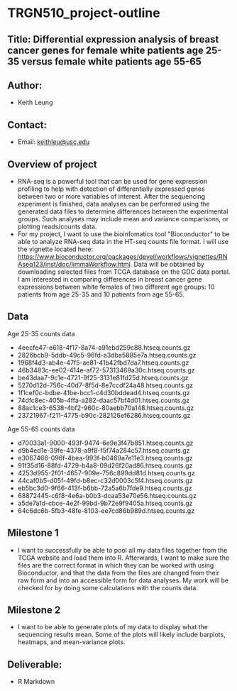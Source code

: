 # TRGN510_project-outline

## Title: Differential expression analysis of breast cancer genes for female white patients age 25-35 versus female white patients age 55-65

## Author:
- Keith Leung
## Contact:
- Email: keithleu@usc.edu

## Overview of project
- RNA-seq is a powerful tool that can be used for gene expression profiling to help with detection of differentially expressed genes between two or more variables of interest. After the sequencing experiment is finished, data analyses can be performed using the generated data files to determine differences between the experimental groups. Such analyses may include mean and variance comparisons, or plotting reads/counts data.
- For my project, I want to use the bioinfomatics tool "Bioconductor" to be able to analyze RNA-seq data in the HT-seq counts file format. I will use the vignette located here: https://www.bioconductor.org/packages/devel/workflows/vignettes/RNAseq123/inst/doc/limmaWorkflow.html. Data will be obtained by downloading selected files from TCGA database on the GDC data portal. I am interested in comparing differences in breast cancer gene expressions between white females of two different age groups: 10 patients from age 25-35 and 10 patients from age 55-65.

## Data
Age 25-35 counts data
- 4eecfe47-e618-4f17-8a74-a91ebd259c88.htseq.counts.gz
- 2826bcb9-5ddb-49c5-96fd-a3dba5885e7a.htseq.counts.gz
- 1968f4d3-ab4e-47f5-ae81-41b42fbd7da7.htseq.counts.gz
- 46b3483c-ee02-414e-af72-57313469a30c.htseq.counts.gz
- be43daa7-9c1e-4721-9f25-3131e81fd25d.htseq.counts.gz
- 5270d12d-756c-40d7-8f5d-8e7ccdf24a48.htseq.counts.gz
- 1f1cef0c-bdbe-41be-bcc1-c4d30bddead4.htseq.counts.gz
- 74dfc8ec-405b-4ffa-a282-daac57bf4d01.htseq.counts.gz
- 88ac1ce3-6538-4bf2-960c-80aebb70a148.htseq.counts.gz
- 23721967-f211-4775-b90c-282126ef6286.htseq.counts.gz

Age 55-65 counts data
- d70033a1-9000-493f-9474-6e9e3f47b851.htseq.counts.gz
- d9b4ed1e-39fe-4378-a9f8-f5f74a284c57.htseq.counts.gz
- e3067466-096f-4bea-993f-b0469a7e11e3.htseq.counts.gz
- 91f35d16-88fd-4729-b4a8-09d26f20ad86.htseq.counts.gz
- 4253d955-2f01-4657-909e-756c899dd81d.htseq.counts.gz
- 44caf0b5-d05f-49fd-b8ec-c32d0003c5f4.htseq.counts.gz
- eb5bc3d0-9f66-413f-b6bb-72a5a6b7fde9.htseq.counts.gz
- 68872445-c6f8-4e6a-b0b3-dcaa53e70e56.htseq.counts.gz
- a5de7a1d-cbce-4e2f-99bd-9b72e9f9405a.htseq.counts.gz
- 64c6dc6b-5fb3-48fe-8103-ee7cd86b989d.htseq.counts.gz

## Milestone 1
- I want to successfully be able to pool all my data files together from the TCGA website and load them into R. Afterwards, I want to make sure the files are the correct format in which they can be worked with using Bioconductor, and that the data from the files are changed from their raw form and into an accessible form for data analyses. My work will be checked for by doing some calculations with the counts data.

## Milestone 2
- I want to be able to generate plots of my data to display what the sequencing results mean. Some of the plots will likely include barplots, heatmaps, and mean-variance plots.

## Deliverable:
- R Markdown
